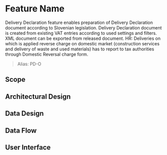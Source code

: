 # Feature Name

Delivery Declaration feature enables preparation of Delivery Declaration document according to Slovenian legislation. Delivery Declaration document is created from existing VAT entries according to used settings and filters. XML document can be exported from released document. HR: Deliveries on which is applied reverse charge on domestic market (construction services and delivery of waste and used materials) has to report to tax authorities through Domestic Reversal charge form.

> Alias: PD-O

## Scope

## Architectural Design 

## Data Design

## Data Flow

## User Interface
